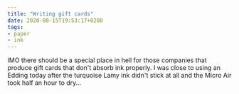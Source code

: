 ```yaml
---
title: "Writing gift cards"
date: 2020-08-15T19:53:17+0200
tags:
- paper
- ink
---
```

IMO there should be a special place in hell for those companies that produce gift cards that don't absorb ink properly. I was close to using an Edding today after the turquoise Lamy ink didn't stick at all and the Micro Air took half an hour to dry…